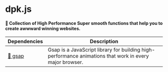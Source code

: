 # dpk.js
#### 🤍 Collection of High Performance Super smooth functions that help you to create awwward winning websites. 




|Dependencies                  | Description                                                        |
| ----------------------- | ------------------------------------------------------------------ |
| [💚 gsap]               | Gsap is a JavaScript library for building high-performance animations that work in every major browser. |

[💚 gsap]:https://greensock.com/
                                        
